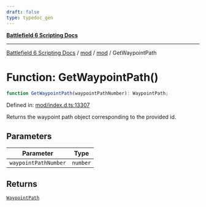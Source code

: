 ```yaml
---
draft: false
type: typedoc_gen
---
```


[**Battlefield 6 Scripting Docs**](../../../_index.md)

***

[Battlefield 6 Scripting Docs](../../../_index.md) / [mod](../../_index.md) / [mod](../_index.md) / GetWaypointPath

# Function: GetWaypointPath()

```ts
function GetWaypointPath(waypointPathNumber): WaypointPath;
```

Defined in: [mod/index.d.ts:13307](https://github.com/battlefield-portal-community/portal-docs/blob/6d87e21c5922a3efb03c634dbe98e5fe6e797672/generators/santiago/mod/index.d.ts#L13307)

Returns the waypoint path object corresponding to the provided id.

## Parameters

| Parameter | Type |
| ------ | ------ |
| `waypointPathNumber` | `number` |

## Returns

[`WaypointPath`](../WaypointPath/_index.md)
